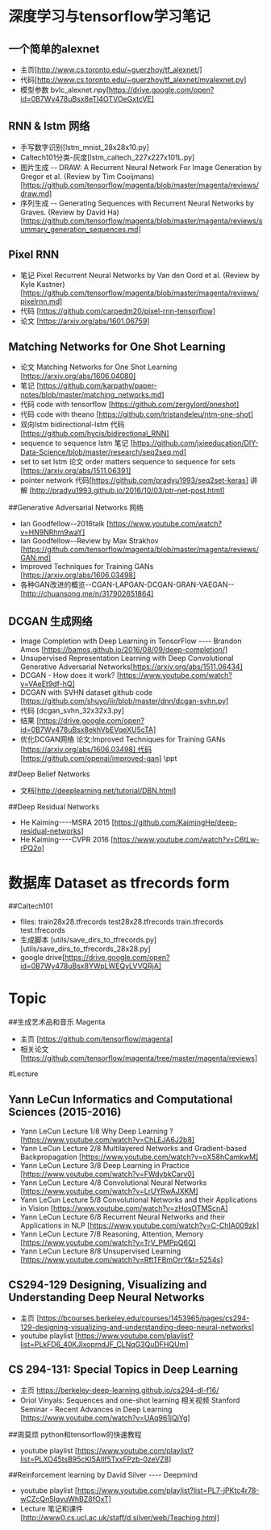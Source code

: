 # 深度学习与tensorflow学习笔记
## 一个简单的alexnet     
+ 主页[http://www.cs.toronto.edu/~guerzhoy/tf_alexnet/] 
+ 代码[http://www.cs.toronto.edu/~guerzhoy/tf_alexnet/myalexnet.py]
+ 模型参数 bvlc_alexnet.npy[https://drive.google.com/open?id=0B7Wy478uBsx8eTI4OTVOeGxtcVE]

## RNN & lstm 网络
+ 手写数字识别[lstm_mnist_28x28x10.py]
+ Caltech101分类-灰度[lstm_caltech_227x227x101L.py]
+ 图片生成 -- DRAW: A Recurrent Neural Network For Image Generation by Gregor et al. (Review by Tim Cooijmans)[https://github.com/tensorflow/magenta/blob/master/magenta/reviews/draw.md]
+ 序列生成 -- Generating Sequences with Recurrent Neural Networks by Graves. (Review by David Ha)[https://github.com/tensorflow/magenta/blob/master/magenta/reviews/summary_generation_sequences.md]

## Pixel RNN
+ 笔记 Pixel Recurrent Neural Networks by Van den Oord et al. (Review by Kyle Kastner)[https://github.com/tensorflow/magenta/blob/master/magenta/reviews/pixelrnn.md]
+ 代码 [https://github.com/carpedm20/pixel-rnn-tensorflow]
+ 论文 [https://arxiv.org/abs/1601.06759] 

## Matching Networks for One Shot Learning
+ 论文 Matching Networks for One Shot Learning [https://arxiv.org/abs/1606.04080]
+ 笔记 [https://github.com/karpathy/paper-notes/blob/master/matching_networks.md]
+ 代码 code with tensorflow [https://github.com/zergylord/oneshot]
+ 代码 code with theano [https://github.com/tristandeleu/ntm-one-shot]
+ 双向lstm bidirectional-lstm 代码 [https://github.com/hycis/bidirectional_RNN]
+ sequence to sequence lstm 笔记 [https://github.com/jxieeducation/DIY-Data-Science/blob/master/research/seq2seq.md]
+ set to set lstm 论文 order matters sequence to sequence for sets [https://arxiv.org/abs/1511.06391]
+ pointer network 代码[https://github.com/pradyu1993/seq2set-keras] 讲解 [http://pradyu1993.github.io/2016/10/03/ptr-net-post.html]
 
##Generative Adversarial Networks 网络
+ Ian Goodfellow--2016talk [https://www.youtube.com/watch?v=HN9NRhm9waY]
+ Ian Goodfellow--Review by Max Strakhov [https://github.com/tensorflow/magenta/blob/master/magenta/reviews/GAN.md]
+ Improved Techniques for Training GANs [https://arxiv.org/abs/1606.03498]
+ 各种GAN改进的概览--CGAN-LAPGAN-DCGAN-GRAN-VAEGAN-- [http://chuansong.me/n/317902651864] 

## DCGAN 生成网络
+ Image Completion with Deep Learning in TensorFlow ---- Brandon Amos [https://bamos.github.io/2016/08/09/deep-completion/]
+ Unsupervised Representation Learning with Deep Convolutional Generative Adversarial Networks[https://arxiv.org/abs/1511.06434]
+ DCGAN - How does it work? [https://www.youtube.com/watch?v=VAeEt9df-hQ]
+ DCGAN with SVHN dataset github code [https://github.com/shuyo/iir/blob/master/dnn/dcgan-svhn.py]
+ 代码 [dcgan_svhn_32x32x3.py]
+ 结果 [https://drive.google.com/open?id=0B7Wy478uBsx8ekhVbEVqeXU5cTA]
+ 优化DCGAN网络 论文:Improved Techniques for Training GANs [https://arxiv.org/abs/1606.03498] 代码 [https://github.com/openai/improved-gan]  \ppt


##Deep Belief Networks
+ 文档[http://deeplearning.net/tutorial/DBN.html]

##Deep Residual Networks
+ He Kaiming----MSRA 2015 [https://github.com/KaimingHe/deep-residual-networks]
+ He Kaiming----CVPR 2016 [https://www.youtube.com/watch?v=C6tLw-rPQ2o]

# 数据库 Dataset as tfrecords form
##Caltech101
+ files: train28x28.tfrecords test28x28.tfrecords train.tfrecords test.tfrecords
+ 生成脚本 [utils/save_dirs_to_tfrecords.py] [utils/save_dirs_to_tfrecords_28x28.py]
+ google drive[https://drive.google.com/open?id=0B7Wy478uBsx8YWpLWEQyLVVQRjA]

# Topic
##生成艺术品和音乐 Magenta
+ 主页 [https://github.com/tensorflow/magenta]
+ 相关论文 [https://github.com/tensorflow/magenta/tree/master/magenta/reviews]

#Lecture
## Yann LeCun Informatics and Computational Sciences (2015-2016)
+ Yann LeCun Lecture 1/8 Why Deep Learning ? [https://www.youtube.com/watch?v=ChLEJA6J2b8]
+ Yann LeCun Lecture 2/8 Multilayered Networks and Gradient-based Backpropagation [https://www.youtube.com/watch?v=oX58hCamkwM]
+ Yann LeCun Lecture 3/8 Deep Learning in Practice [https://www.youtube.com/watch?v=FWdybkCarv0]
+ Yann LeCun Lecture 4/8 Convolutional Neural Networks [https://www.youtube.com/watch?v=LrUYRwAJXKM]
+ Yann LeCun Lecture 5/8 Convolutional Networks and their Applications in Vision [https://www.youtube.com/watch?v=zHosOTMScnA]
+ Yann LeCun Lecture 6/8 Recurrent Neural Networks and their Applications in NLP [https://www.youtube.com/watch?v=C-ChIA009zk]
+ Yann LeCun Lecture 7/8 Reasoning, Attention, Memory [https://www.youtube.com/watch?v=TrV_PMPpQ6Q]
+ Yann LeCun Lecture 8/8 Unsupervised Learning [https://www.youtube.com/watch?v=RftTFBmOrrY&t=5254s]

## CS294-129 Designing, Visualizing and Understanding Deep Neural Networks
+ 主页 [https://bcourses.berkeley.edu/courses/1453965/pages/cs294-129-designing-visualizing-and-understanding-deep-neural-networks]
+ youtube playlist [https://www.youtube.com/playlist?list=PLkFD6_40KJIxopmdJF_CLNqG3QuDFHQUm]

## CS 294-131: Special Topics in Deep Learning 
+ 主页 https://berkeley-deep-learning.github.io/cs294-dl-f16/
+ Oriol Vinyals: Sequences and one-shot learning 相关视频 Stanford Seminar - Recent Advances in Deep Learning [https://www.youtube.com/watch?v=UAq961jQjYg]

##周莫烦 python和tensorflow的快速教程
+ youtube playlist [https://www.youtube.com/playlist?list=PLXO45tsB95cKI5AIlf5TxxFPzb-0zeVZ8]

##Reinforcement learning by David Silver ---- Deepmind
+ youtube playlist [https://www.youtube.com/playlist?list=PL7-jPKtc4r78-wCZcQn5IqyuWhBZ8fOxT]
+ Lecture 笔记和课件 [http://www0.cs.ucl.ac.uk/staff/d.silver/web/Teaching.html]
